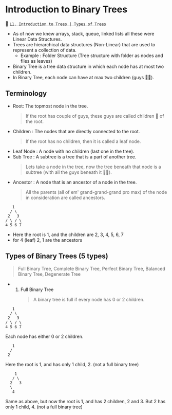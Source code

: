 # Introduction to Binary Trees

📀 [`L1. Introduction to Trees | Types of Trees`](https://www.youtube.com/watch?v=_ANrF3FJm7I&list=PLgUwDviBIf0q8Hkd7bK2Bpryj2xVJk8Vk&index=2)

- As of now we knew arrays, stack, queue, linked lists all these were Linear Data Structures.
- Trees are hierarchical data structures (Non-Linear) that are used to represent a collection of data.
  - Example : Folder Structure (Tree structure with folder as nodes and files as leaves)
- Binary Tree is a tree data structure in which each node has at most two children.
- In Binary Tree, each node can have at max two children (guys 🤦‍♂️).

## Terminology

- Root: The topmost node in the tree.
  > If the root has couple of guys, these guys are called children 🐣 of the root.
- Children : The nodes that are directly connected to the root.
  > If the root has no children, then it is called a leaf node.
- Leaf Node : A node with no children (last one in the tree).
- Sub Tree : A subtree is a tree that is a part of another tree.
  > Lets take a node in the tree, now the tree beneath that node is a subtree (with all the guys beneath it 🤦‍♂️).
- Ancestor : A node that is an ancestor of a node in the tree.
  > All the parents (all of em' grand-grand-grand pro max) of the node in consideration are called ancestors.

```text
   1
  / \
 2   3
/ \ / \
4 5 6 7
```

- Here the root is 1, and the children are 2, 3, 4, 5, 6, 7
- for 4 (leaf) 2, 1 are the ancestors

## Types of Binary Trees (5 types)

> Full Binary Tree, Complete Binary Tree, Perfect Binary Tree, Balanced Binary Tree, Degenerate Tree

- 1. Full Binary Tree
     > A binary tree is full if every node has 0 or 2 children.

```text
   1
  / \
 2   3
/ \ / \
4 5 6 7
```

Each node has either 0 or 2 children.

```text
   1
  /
 2
```

Here the root is 1, and has only 1 child, 2. (not a full binary tree)

```text
    1
   / \
  2   3
  \
   4
```

Same as above, but now the root is 1, and has 2 children, 2 and 3. But 2 has only 1 child, 4. (not a full binary tree)
